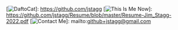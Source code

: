 [![DaftoCat](https://octodex.github.com/images/daftpunktocat-thomas.gif)]: https://github.com/jstagg
[![This Is Me Now](https://jstagg.github.io/images/resume.png)]: https://github.com/jstagg/Resume/blob/master/Resume-Jim_Stagg-2022.pdf
[![Contact Me](https://jstagg.github.io/images/email.png)]: mailto:github+jstagg@gmail.com
